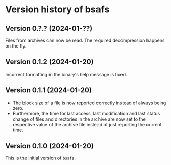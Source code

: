 # Version history of bsafs

## Version 0.?.? (2024-01-??)

Files from archives can now be read. The required decompression happens on the
fly.

## Version 0.1.2 (2024-01-20)

Incorrect formatting in the binary's help message is fixed.

## Version 0.1.1 (2024-01-20)

* The block size of a file is now reported correctly instead of always being
  zero.
* Furthermore, the time for last access, last modification and last status
  change of files and directories in the archive are now set to the respective
  value of the archive file instead of just reporting the current time.

## Version 0.1.0 (2024-01-20)

This is the initial version of `bsafs`.
